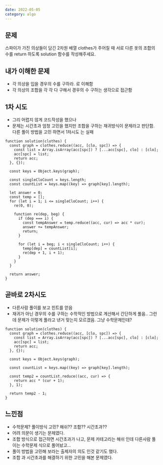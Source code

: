 ```yaml
---
date: 2022-05-05
category: algo
---
```


## 문제

스파이가 가진 의상들이 담긴 2차원 배열 clothes가 주어질 때 서로 다른 옷의 조합의 수를 return 하도록 solution 함수를 작성해주세요.

## 내가 이해한 문제

- 각 의상을 입을 경우의 수를 구하라. 로 이해함
- 각 의상의 조합을 각 각 다 구해서 경우의 수 구하는 생각으로 접근함

## 1차 시도

- 그리 어렵지 않게 코드작성을 했으나
- 문제는 시간초과 엄청 고민을 했지만 조합을 구하는 재귀방식이 문제라고 판단함. 다른 풀이 방법을 고민 하면서 1차시도 는 실패

```
function solution(clothes) {
  const graph = clothes.reduce((acc, [clo, spc]) => {
    const list = Array.isArray(acc[spc]) ? [...acc[spc], clo] : [clo];
    acc[spc] = list;
    return acc;
  }, {});

  const keys = Object.keys(graph);

  const singleCloCount = keys.length;
  const countList = keys.map((key) => graph[key].length);

  let answer = 0;
  const temp = [];
  for (let i = 1; i <= singleCloCount; i++) {
    re(0, 0);

    function re(dep, beg) {
      if (dep === i) {
        const tempAnswer = temp.reduce((acc, cur) => acc * cur);
        answer += tempAnswer;
        return;
      }

      for (let i = beg; i < singleCloCount; i++) {
        temp[dep] = countList[i];
        re(dep + 1, i + 1);
      }
    }
  }

  return answer;
}
```

## 곧바로 2차시도

- 다른사람 풀이를 보고 힌트를 얻음
- 재귀가 아닌 경우의 수를 구하는 수학적인 방법으로 계산해서 간단하게 풀음.. 그런데 문제가 이렇게 풀라고 낸거 맞는지 모르겠음. 그냥 수학문제인데?

```
function solution(clothes) {
  const graph = clothes.reduce((acc, [clo, spc]) => {
    const list = Array.isArray(acc[spc]) ? [...acc[spc], clo] : [clo];
    acc[spc] = list;
    return acc;
  }, {});

  const keys = Object.keys(graph);

  const countList = keys.map((key) => graph[key].length);

  const temp2 = countList.reduce((acc, cur) => {
    return acc * (cur + 1);
  }, 1);

  return temp2 - 1;
}
```

## 느낀점

- 수학문제? 풀이방식 고민? 해쉬?? 조합?? 시간초과??
- 어려 의문이 생기는 문제였다.
- 조합 방식으로 접근하면 시간초과가 나고, 문제 카테고리는 해쉬 인데 다른사람 풀이는 수학문제 식으로 풀어놨고...
- 풀이 방법을 고민해 보라는 출제자의 의도 인것 같기도 했다.
- 조합 과 시간초과를 해결하기 위한 고민을 해본 문제였다.
